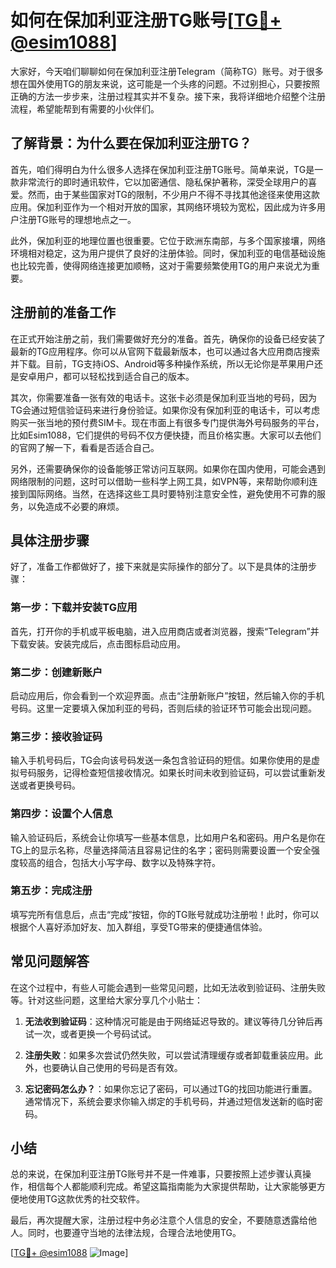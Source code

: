 # 如何在保加利亚注册TG账号[[TG💪+ @esim1088](https://t.me/s/esim1088)]

大家好，今天咱们聊聊如何在保加利亚注册Telegram（简称TG）账号。对于很多想在国外使用TG的朋友来说，这可能是一个头疼的问题。不过别担心，只要按照正确的方法一步步来，注册过程其实并不复杂。接下来，我将详细地介绍整个注册流程，希望能帮到有需要的小伙伴们。

## 了解背景：为什么要在保加利亚注册TG？

首先，咱们得明白为什么很多人选择在保加利亚注册TG账号。简单来说，TG是一款非常流行的即时通讯软件，它以加密通信、隐私保护著称，深受全球用户的喜爱。然而，由于某些国家对TG的限制，不少用户不得不寻找其他途径来使用这款应用。保加利亚作为一个相对开放的国家，其网络环境较为宽松，因此成为许多用户注册TG账号的理想地点之一。

此外，保加利亚的地理位置也很重要。它位于欧洲东南部，与多个国家接壤，网络环境相对稳定，这为用户提供了良好的注册体验。同时，保加利亚的电信基础设施也比较完善，使得网络连接更加顺畅，这对于需要频繁使用TG的用户来说尤为重要。

## 注册前的准备工作

在正式开始注册之前，我们需要做好充分的准备。首先，确保你的设备已经安装了最新的TG应用程序。你可以从官网下载最新版本，也可以通过各大应用商店搜索并下载。目前，TG支持iOS、Android等多种操作系统，所以无论你是苹果用户还是安卓用户，都可以轻松找到适合自己的版本。

其次，你需要准备一张有效的电话卡。这张卡必须是保加利亚当地的号码，因为TG会通过短信验证码来进行身份验证。如果你没有保加利亚的电话卡，可以考虑购买一张当地的预付费SIM卡。现在市面上有很多专门提供海外号码服务的平台，比如Esim1088，它们提供的号码不仅方便快捷，而且价格实惠。大家可以去他们的官网了解一下，看看是否适合自己。

另外，还需要确保你的设备能够正常访问互联网。如果你在国内使用，可能会遇到网络限制的问题，这时可以借助一些科学上网工具，如VPN等，来帮助你顺利连接到国际网络。当然，在选择这些工具时要特别注意安全性，避免使用不可靠的服务，以免造成不必要的麻烦。

## 具体注册步骤

好了，准备工作都做好了，接下来就是实际操作的部分了。以下是具体的注册步骤：

### 第一步：下载并安装TG应用

首先，打开你的手机或平板电脑，进入应用商店或者浏览器，搜索“Telegram”并下载安装。安装完成后，点击图标启动应用。

### 第二步：创建新账户

启动应用后，你会看到一个欢迎界面。点击“注册新账户”按钮，然后输入你的手机号码。这里一定要填入保加利亚的号码，否则后续的验证环节可能会出现问题。

### 第三步：接收验证码

输入手机号码后，TG会向该号码发送一条包含验证码的短信。如果你使用的是虚拟号码服务，记得检查短信接收情况。如果长时间未收到验证码，可以尝试重新发送或者更换号码。

### 第四步：设置个人信息

输入验证码后，系统会让你填写一些基本信息，比如用户名和密码。用户名是你在TG上的显示名称，尽量选择简洁且容易记住的名字；密码则需要设置一个安全强度较高的组合，包括大小写字母、数字以及特殊字符。

### 第五步：完成注册

填写完所有信息后，点击“完成”按钮，你的TG账号就成功注册啦！此时，你可以根据个人喜好添加好友、加入群组，享受TG带来的便捷通信体验。

## 常见问题解答

在这个过程中，有些人可能会遇到一些常见问题，比如无法收到验证码、注册失败等。针对这些问题，这里给大家分享几个小贴士：

1. **无法收到验证码**：这种情况可能是由于网络延迟导致的。建议等待几分钟后再试一次，或者更换一个号码试试。
   
2. **注册失败**：如果多次尝试仍然失败，可以尝试清理缓存或者卸载重装应用。此外，也要确认自己使用的号码是否有效。

3. **忘记密码怎么办？**：如果你忘记了密码，可以通过TG的找回功能进行重置。通常情况下，系统会要求你输入绑定的手机号码，并通过短信发送新的临时密码。

## 小结

总的来说，在保加利亚注册TG账号并不是一件难事，只要按照上述步骤认真操作，相信每个人都能顺利完成。希望这篇指南能为大家提供帮助，让大家能够更方便地使用TG这款优秀的社交软件。

最后，再次提醒大家，注册过程中务必注意个人信息的安全，不要随意透露给他人。同时，也要遵守当地的法律法规，合理合法地使用TG。

[[TG💪+ @esim1088](https://t.me/s/esim1088) ![Image](https://i.postimg.cc/4NQfJmqS/Snipaste-2025-05-13-00-14-12.png)]